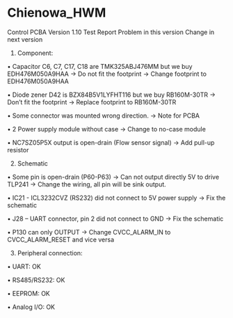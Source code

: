 # Chienowa_HWM
Control PCBA Version 1.10 Test Report
Problem in this version
Change in next version

1.	Component:

•	Capacitor C6, C7, C17, C18 are TMK325ABJ476MM but we buy EDH476M050A9HAA -> Do not fit the footprint -> Change footprint to EDH476M050A9HAA

•	Diode zener D42 is BZX84B5V1LYFHT116 but we buy RB160M-30TR -> Don’t fit the footprint -> Replace footprint to RB160M-30TR

•	Some connector was mounted wrong direction. -> Note for PCBA

•	2 Power supply module without case -> Change to no-case module

•	NC7SZ05P5X output is open-drain (Flow sensor signal) -> Add pull-up resistor

2.	Schematic

•	Some pin is open-drain (P60-P63) -> Can not output directly 5V to drive TLP241 -> Change the wiring, all pin will be sink output.

•	IC21 - ICL3232CVZ (RS232) did not connect to 5V power supply -> Fix the schematic

•	J28 – UART connector, pin 2 did not connect to GND -> Fix the schematic

•	P130 can only OUTPUT -> Change CVCC_ALARM_IN to CVCC_ALARM_RESET and vice versa

3.	Peripheral connection:

•	UART: OK

•	RS485/RS232: OK

•	EEPROM: OK

•	Analog I/O: OK

